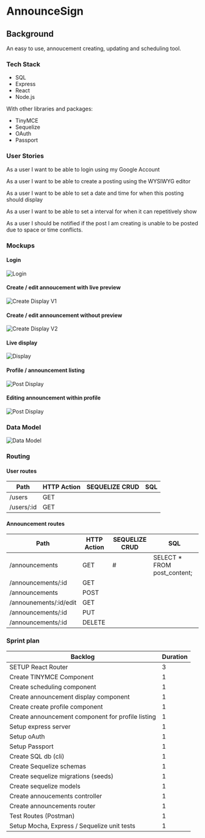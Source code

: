 
# AnnounceSign

## Background

An easy to use, annoucement creating, updating and scheduling tool. 

### Tech Stack
* SQL
* Express
* React
* Node.js 

With other libraries and packages:

* TinyMCE
* Sequelize
* OAuth
* Passport
 
### User Stories
As a user I want to be able to login using my Google Account

As a user I want to be able to create a posting using the WYSIWYG editor

As a user I want to be able to set a date and time for when this posting should display

As a user I want to be able to set a interval for when it can repetitively show

As a user I should be notified if the post I am creating is unable to be posted due to space or time conflicts.

### Mockups
#### Login 
![Login](https://i.imgur.com/yX3J0af.png)
#### Create / edit annoucement with live preview
![Create Display V1](https://i.imgur.com/gcP3SJx.png)
#### Create / edit announcement without preview
![Create Display V2](https://i.imgur.com/vl1JUWS.png)
#### Live display
![Display](https://i.imgur.com/w3MQxJJ.png)
#### Profile / announcement listing 
![Post Display](https://i.imgur.com/5VipkPH.png)
#### Editing announcement within profile 
![Post Display](https://i.imgur.com/9q6lXJd.png)

### Data Model
![Data Model](https://i.imgur.com/DpKYoOC.png)


### Routing

#### User routes
| Path | HTTP Action | SEQUELIZE CRUD | SQL | 
| -----| ---- | ----| ----- |
| /users | GET | 
| /users/:id | GET |

#### Announcement routes
| Path | HTTP Action | SEQUELIZE CRUD | SQL | 
| -----| ---- | ----| ----- |
| /announcements | GET | # | SELECT * FROM post_content;
| /announcements/:id | GET |
| /announcements| POST |
| /announements/:id/edit | GET
| /announcements/:id | PUT
| /announcements/:id | DELETE


### Sprint plan

Backlog| Duration
----------|------|
SETUP React Router | 3
Create TINYMCE Component | 1 
Create scheduling component | 1 |
Create announcement display component | 1 |
Create create profile component | 1 |
Create announcement component for profile listing | 1
Setup express server | 1 |
Setup oAuth | 1 |
Setup Passport | 1 |
Create SQL db (cli) | 1 |
Create Sequelize schemas | 1 |
Create sequelize migrations (seeds) | 1 |
Create sequelize models | 1 |
Create annoucements controller | 1 |
Create announcements router | 1 |
Test Routes (Postman) | 1 | 
Setup Mocha, Express / Sequelize unit tests | 1 | 

